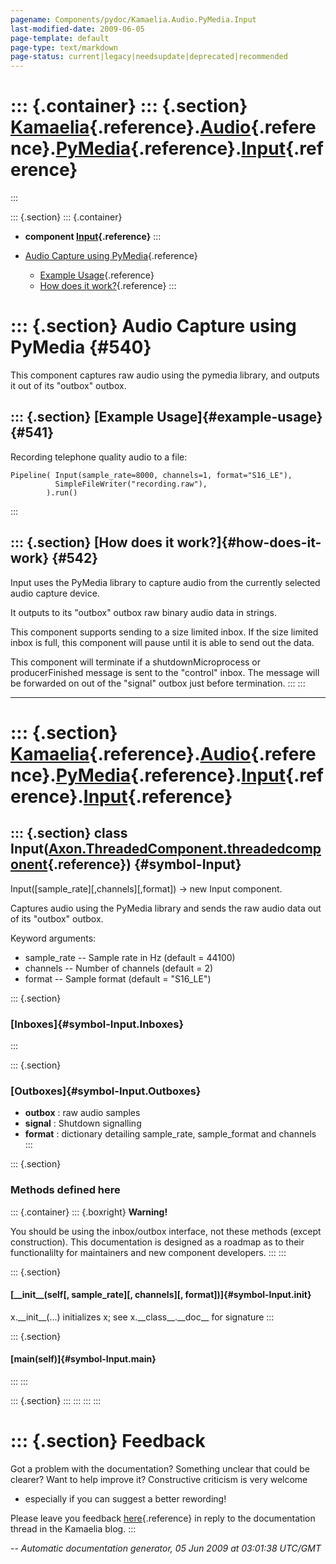 ```yaml
---
pagename: Components/pydoc/Kamaelia.Audio.PyMedia.Input
last-modified-date: 2009-06-05
page-template: default
page-type: text/markdown
page-status: current|legacy|needsupdate|deprecated|recommended
---
```

::: {.container}
::: {.section}
[Kamaelia](/Components/pydoc/Kamaelia.html){.reference}.[Audio](/Components/pydoc/Kamaelia.Audio.html){.reference}.[PyMedia](/Components/pydoc/Kamaelia.Audio.PyMedia.html){.reference}.[Input](/Components/pydoc/Kamaelia.Audio.PyMedia.Input.html){.reference}
================================================================================================================================================================================================================================================================
:::

::: {.section}
::: {.container}
-   **component
    [Input](/Components/pydoc/Kamaelia.Audio.PyMedia.Input.Input.html){.reference}**
:::

-   [Audio Capture using PyMedia](#540){.reference}
    -   [Example Usage](#541){.reference}
    -   [How does it work?](#542){.reference}
:::

::: {.section}
Audio Capture using PyMedia {#540}
===========================

This component captures raw audio using the pymedia library, and outputs
it out of its \"outbox\" outbox.

::: {.section}
[Example Usage]{#example-usage} {#541}
-------------------------------

Recording telephone quality audio to a file:

``` {.literal-block}
Pipeline( Input(sample_rate=8000, channels=1, format="S16_LE"),
          SimpleFileWriter("recording.raw"),
        ).run()
```
:::

::: {.section}
[How does it work?]{#how-does-it-work} {#542}
--------------------------------------

Input uses the PyMedia library to capture audio from the currently
selected audio capture device.

It outputs to its \"outbox\" outbox raw binary audio data in strings.

This component supports sending to a size limited inbox. If the size
limited inbox is full, this component will pause until it is able to
send out the data.

This component will terminate if a shutdownMicroprocess or
producerFinished message is sent to the \"control\" inbox. The message
will be forwarded on out of the \"signal\" outbox just before
termination.
:::
:::

------------------------------------------------------------------------

::: {.section}
[Kamaelia](/Components/pydoc/Kamaelia.html){.reference}.[Audio](/Components/pydoc/Kamaelia.Audio.html){.reference}.[PyMedia](/Components/pydoc/Kamaelia.Audio.PyMedia.html){.reference}.[Input](/Components/pydoc/Kamaelia.Audio.PyMedia.Input.html){.reference}.[Input](/Components/pydoc/Kamaelia.Audio.PyMedia.Input.Input.html){.reference}
===============================================================================================================================================================================================================================================================================================================================================

::: {.section}
class Input([Axon.ThreadedComponent.threadedcomponent](/Docs/Axon/Axon.ThreadedComponent.threadedcomponent.html){.reference}) {#symbol-Input}
-----------------------------------------------------------------------------------------------------------------------------

Input(\[sample\_rate\]\[,channels\]\[,format\]) -\> new Input component.

Captures audio using the PyMedia library and sends the raw audio data
out of its \"outbox\" outbox.

Keyword arguments:

-   sample\_rate \-- Sample rate in Hz (default = 44100)
-   channels \-- Number of channels (default = 2)
-   format \-- Sample format (default = \"S16\_LE\")

::: {.section}
### [Inboxes]{#symbol-Input.Inboxes}
:::

::: {.section}
### [Outboxes]{#symbol-Input.Outboxes}

-   **outbox** : raw audio samples
-   **signal** : Shutdown signalling
-   **format** : dictionary detailing sample\_rate, sample\_format and
    channels
:::

::: {.section}
### Methods defined here

::: {.container}
::: {.boxright}
**Warning!**

You should be using the inbox/outbox interface, not these methods
(except construction). This documentation is designed as a roadmap as to
their functionalilty for maintainers and new component developers.
:::
:::

::: {.section}
#### [\_\_init\_\_(self\[, sample\_rate\]\[, channels\]\[, format\])]{#symbol-Input.__init__}

x.\_\_init\_\_(\...) initializes x; see x.\_\_class\_\_.\_\_doc\_\_ for
signature
:::

::: {.section}
#### [main(self)]{#symbol-Input.main}
:::
:::

::: {.section}
:::
:::
:::
:::

::: {.section}
Feedback
========

Got a problem with the documentation? Something unclear that could be
clearer? Want to help improve it? Constructive criticism is very welcome
- especially if you can suggest a better rewording!

Please leave you feedback
[here](../../../cgi-bin/blog/blog.cgi?rm=viewpost&nodeid=1142023701){.reference}
in reply to the documentation thread in the Kamaelia blog.
:::

*\-- Automatic documentation generator, 05 Jun 2009 at 03:01:38 UTC/GMT*
